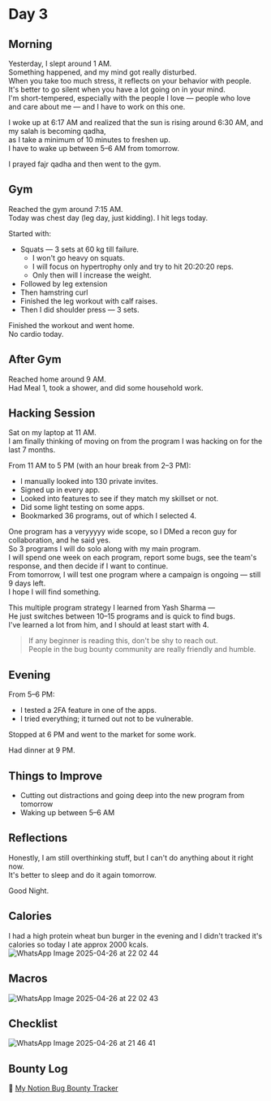 # Day 3

## Morning

Yesterday, I slept around 1 AM.  
Something happened, and my mind got really disturbed.  
When you take too much stress, it reflects on your behavior with people.  
It's better to go silent when you have a lot going on in your mind.  
I'm short-tempered, especially with the people I love — people who love and care about me — and I have to work on this one.

I woke up at 6:17 AM and realized that the sun is rising around 6:30 AM, and my salah is becoming qadha,  
as I take a minimum of 10 minutes to freshen up.  
I have to wake up between 5–6 AM from tomorrow.

I prayed fajr qadha and then went to the gym.

## Gym

Reached the gym around 7:15 AM.  
Today was chest day (leg day, just kidding). I hit legs today.

Started with:
- Squats — 3 sets at 60 kg till failure.
  - I won't go heavy on squats.
  - I will focus on hypertrophy only and try to hit 20:20:20 reps.
  - Only then will I increase the weight.
- Followed by leg extension
- Then hamstring curl
- Finished the leg workout with calf raises.
- Then I did shoulder press — 3 sets.

Finished the workout and went home.  
No cardio today.

## After Gym

Reached home around 9 AM.  
Had Meal 1, took a shower, and did some household work.

## Hacking Session

Sat on my laptop at 11 AM.  
I am finally thinking of moving on from the program I was hacking on for the last 7 months.

From 11 AM to 5 PM (with an hour break from 2–3 PM):
- I manually looked into 130 private invites.
- Signed up in every app.
- Looked into features to see if they match my skillset or not.
- Did some light testing on some apps.
- Bookmarked 36 programs, out of which I selected 4.

One program has a veryyyyy wide scope, so I DMed a recon guy for collaboration, and he said yes.  
So 3 programs I will do solo along with my main program.  
I will spend one week on each program, report some bugs, see the team's response, and then decide if I want to continue.  
From tomorrow, I will test one program where a campaign is ongoing — still 9 days left.  
I hope I will find something.

This multiple program strategy I learned from Yash Sharma —  
He just switches between 10–15 programs and is quick to find bugs.  
I've learned a lot from him, and I should at least start with 4.

> If any beginner is reading this, don't be shy to reach out.  
> People in the bug bounty community are really friendly and humble.

## Evening

From 5–6 PM:
- I tested a 2FA feature in one of the apps.
- I tried everything; it turned out not to be vulnerable.

Stopped at 6 PM and went to the market for some work.

Had dinner at 9 PM.

## Things to Improve

- Cutting out distractions and going deep into the new program from tomorrow
- Waking up between 5–6 AM

## Reflections

Honestly, I am still overthinking stuff, but I can't do anything about it right now.  
It's better to sleep and do it again tomorrow.

Good Night.

## Calories
I had a high protein wheat bun burger in the evening and I didn't tracked it's calories so today I ate approx 2000 kcals.
![WhatsApp Image 2025-04-26 at 22 02 44](https://github.com/user-attachments/assets/669ca937-1f24-4f39-a0cc-87d9778d3692)

## Macros
![WhatsApp Image 2025-04-26 at 22 02 43](https://github.com/user-attachments/assets/e0ab5d82-d42d-4b28-ac01-2031190eeab7)

## Checklist
![WhatsApp Image 2025-04-26 at 21 46 41](https://github.com/user-attachments/assets/e57e5169-0a7b-4224-b17c-169d92cb5561)

## Bounty Log
🔗 [My Notion Bug Bounty Tracker](https://one33se7en.notion.site/1e05e2504a4f80ae881cc5d09ef8ac4e?v=1e05e2504a4f80b99874000cf89601aa)

